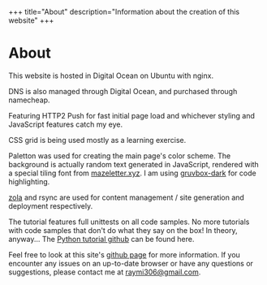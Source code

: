 +++
title="About"
description="Information about the creation of this website"
+++

# About
This website is hosted in Digital Ocean on Ubuntu with nginx.

DNS is also managed through Digital Ocean, and purchased through namecheap.

Featuring HTTP2 Push for fast initial page load and whichever styling and JavaScript features catch my eye.

CSS grid is being used mostly as a learning exercise.

Paletton was used for creating the main page's color scheme.
The background is actually random text generated in JavaScript, rendered with a special tiling font from [mazeletter.xyz](http://mazeletter.xyz).
I am using [gruvbox-dark](https://github.com/morhetz/gruvbox) for code highlighting.

[zola](https://www.getzola.org/) and rsync are used for content management / site generation and deployment respectively.

The tutorial features full unittests on all code samples.
No more tutorials with code samples that don't do what they say on the box! In theory, anyway...
The [Python tutorial github](https://github.com/Raymi306/python-tutorial) can be found here.

Feel free to look at this site's [github page](https://github.com/Raymi306/personal-site) for more information.
If you encounter any issues on an up-to-date browser or have any questions or suggestions, please contact me at [raymi306@gmail.com](mailto:raymi306@gmail.com).
